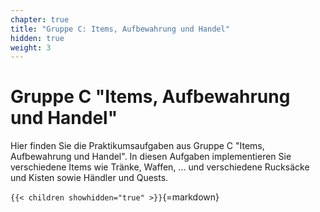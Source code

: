 ```yaml
---
chapter: true
title: "Gruppe C: Items, Aufbewahrung und Handel"
hidden: true
weight: 3
---
```



# Gruppe C "Items, Aufbewahrung und Handel"

Hier finden Sie die Praktikumsaufgaben aus Gruppe C "Items, Aufbewahrung und Handel". In diesen
Aufgaben implementieren Sie verschiedene Items wie Tränke, Waffen, ... und verschiedene Rucksäcke
und Kisten sowie Händler und Quests.


`{{< children showhidden="true" >}}`{=markdown}
